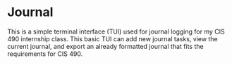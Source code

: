 # Journal
This is a simple terminal interface (TUI) used for journal logging for my CIS 490 internship class.
This basic TUI can add new journal tasks, view the current journal, and export an already formatted journal
that fits the requirements for CIS 490.
